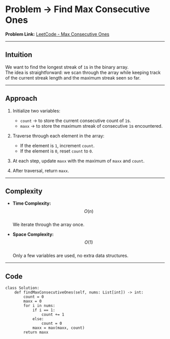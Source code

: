 # Problem -> Find Max Consecutive Ones

**Problem Link:** [LeetCode - Max Consecutive Ones](https://leetcode.com/problems/max-consecutive-ones/)

---

## Intuition

We want to find the longest streak of `1`s in the binary array.  
The idea is straightforward: we scan through the array while keeping track of the current streak length and the maximum streak seen so far.

---

## Approach

1. Initialize two variables:
   - `count` → to store the current consecutive count of `1`s.
   - `maxx` → to store the maximum streak of consecutive `1`s encountered.

2. Traverse through each element in the array:
   - If the element is `1`, increment `count`.
   - If the element is `0`, reset `count` to `0`.

3. At each step, update `maxx` with the maximum of `maxx` and `count`.

4. After traversal, return `maxx`.

---

## Complexity

- **Time Complexity:** $$O(n)$$  
  We iterate through the array once.

- **Space Complexity:** $$O(1)$$  
  Only a few variables are used, no extra data structures.

---

## Code

```python3
class Solution:
    def findMaxConsecutiveOnes(self, nums: List[int]) -> int:
        count = 0
        maxx = 0
        for i in nums:
            if i == 1:
                count += 1
            else:
                count = 0
            maxx = max(maxx, count)
        return maxx

```
